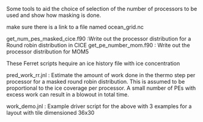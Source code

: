 Some tools to aid the choice of selection of the number of processors to be used and show how masking is done.

make sure there is a link to a file named ocean_grid.nc 

get_num_pes_masked_cice.f90 :Write out the processor distribution for a Round robin distribution in CICE
get_pe_number_mom.f90   : Write out the processor distribution for MOM5

These Ferret scripts hequire an ice history file with ice concentration

 pred_work_rr.jnl   : Estimate the amount of work done in the thermo step per processor for a masked round robin distribution.
                      This is assumed to be proportional to the ice coverage per processor.
                      A small number of PEs with excess work can result in a blowout in total time.

 work_demo.jnl      : Example driver script for the above with 3 examples for a layout with tile dimensioned 36x30

